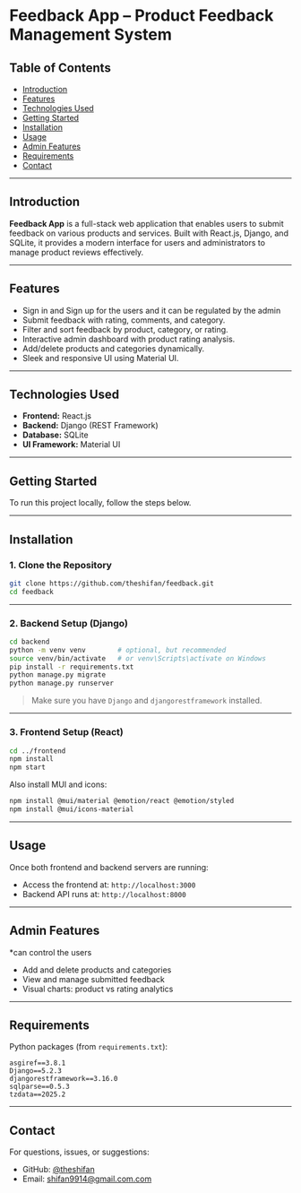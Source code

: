 # Feedback App – Product Feedback Management System

## Table of Contents

* [Introduction](#introduction)
* [Features](#features)
* [Technologies Used](#technologies-used)
* [Getting Started](#getting-started)
* [Installation](#installation)
* [Usage](#usage)
* [Admin Features](#admin-features)
* [Requirements](#requirements)
* [Contact](#contact)

---

## Introduction

**Feedback App** is a full-stack web application that enables users to submit feedback on various products and services. Built with React.js, Django, and SQLite, it provides a modern interface for users and administrators to manage product reviews effectively.

---

## Features
* Sign in and Sign up for the users and it can be regulated by the admin 
* Submit feedback with rating, comments, and category.
* Filter and sort feedback by product, category, or rating.
* Interactive admin dashboard with product rating analysis.
* Add/delete products and categories dynamically.
* Sleek and responsive UI using Material UI.

---

## Technologies Used

* **Frontend:** React.js
* **Backend:** Django (REST Framework)
* **Database:** SQLite
* **UI Framework:** Material UI

---

## Getting Started

To run this project locally, follow the steps below.

---

## Installation

### 1. Clone the Repository

```bash
git clone https://github.com/theshifan/feedback.git
cd feedback
```

---

### 2. Backend Setup (Django)

```bash
cd backend
python -m venv venv        # optional, but recommended
source venv/bin/activate   # or venv\Scripts\activate on Windows
pip install -r requirements.txt
python manage.py migrate
python manage.py runserver
```

> Make sure you have `Django` and `djangorestframework` installed.

---

### 3. Frontend Setup (React)

```bash
cd ../frontend
npm install
npm start
```

Also install MUI and icons:

```bash
npm install @mui/material @emotion/react @emotion/styled
npm install @mui/icons-material
```

---

## Usage

Once both frontend and backend servers are running:

* Access the frontend at: `http://localhost:3000`
* Backend API runs at: `http://localhost:8000`

---

## Admin Features
*can control the users
* Add and delete products and categories
* View and manage submitted feedback
* Visual charts: product vs rating analytics

---

## Requirements

Python packages (from `requirements.txt`):

```
asgiref==3.8.1
Django==5.2.3
djangorestframework==3.16.0
sqlparse==0.5.3
tzdata==2025.2
```

---

## Contact

For questions, issues, or suggestions:

* GitHub: [@theshifan](https://github.com/theshifan)
* Email: [shifan9914@gmail.com.com](mailto:shifan9914@gmail.com.com)

